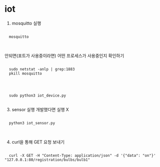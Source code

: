 # iot

1. mosquitto 실행
  <pre><code>
  mosquitto
  </code>
  </pre>
안되면(포트가 사용중이라면) 어떤 프로세스가 사용중인지 확인하기
  <pre><code>
  sudo netstat -anlp | grep:1883
  pkill mosquitto
  </code>
  </pre

2. device 실행
flask 사용 등 과정에서 sudo 권환이 필요
  <pre><code>
  sudo python3 iot_device.py
  </code>
  </pre>

3. sensor 실행
개발했다면 실행 X
  <pre><code>
  python3 iot_sensor.py
  </code>
  </pre>

4. curl을 통해 GET 요청 보내기
  <pre><code>
  curl -X GET -H "Content-Type: application/json" -d '{"data": "on"}' "127.0.0.1:80/registration/bulbs/bulb1"
  </code>
  </pre>
